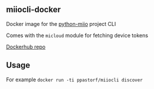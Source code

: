 ## miiocli-docker

Docker image for the [python-miio](https://github.com/rytilahti/python-miio) project CLI

Comes with the `micloud` module for fetching device tokens  

[Dockerhub repo](https://hub.docker.com/repository/docker/ppastorf/miiocli)


## Usage
For example
`docker run -ti ppastorf/miiocli discover`
